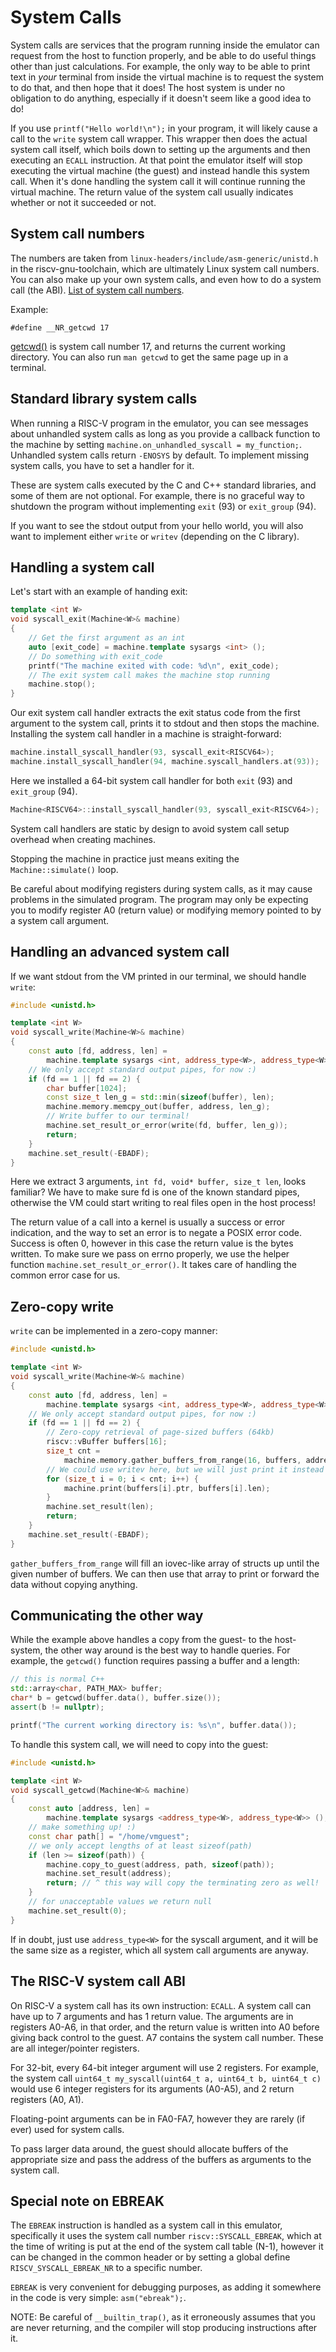 # System Calls

System calls are services that the program running inside the emulator can request from the host to function properly, and be able to do useful things other than just calculations. For example, the only way to be able to print text in *your* terminal from inside the virtual machine is to request the system to do that, and then hope that it does! The host system is under no obligation to do anything, especially if it doesn't seem like a good idea to do!

If you use `printf("Hello world!\n");` in your program, it will likely cause a call to the `write` system call wrapper. This wrapper then does the actual system call itself, which boils down to setting up the arguments and then executing an `ECALL` instruction. At that point the emulator itself will stop executing the virtual machine (the guest) and instead handle this system call. When it's done handling the system call it will continue running the virtual machine. The return value of the system call usually indicates whether or not it succeeded or not.

## System call numbers

The numbers are taken from `linux-headers/include/asm-generic/unistd.h` in the riscv-gnu-toolchain, which are ultimately Linux system call numbers. You can also make up your own system calls, and even how to do a system call (the ABI). [List of system call numbers](https://github.com/riscv-collab/riscv-gnu-toolchain/blob/master/linux-headers/include/asm-generic/unistd.h).

Example:
```
#define __NR_getcwd 17
```
[getcwd()](http://man7.org/linux/man-pages/man2/getcwd.2.html) is system call number 17, and returns the current working directory. You can also run `man getcwd` to get the same page up in a terminal.

## Standard library system calls

When running a RISC-V program in the emulator, you can see messages about unhandled system calls as long as you provide a callback function to the machine by setting `machine.on_unhandled_syscall = my_function;`. Unhandled system calls return `-ENOSYS` by default. To implement missing system calls, you have to set a handler for it.

These are system calls executed by the C and C++ standard libraries, and some of them are not optional. For example, there is no graceful way to shutdown the program without implementing `exit` (93) or `exit_group` (94).

If you want to see the stdout output from your hello world, you will also want to implement either `write` or `writev` (depending on the C library).

## Handling a system call

Let's start with an example of handing exit:
```C++
template <int W>
void syscall_exit(Machine<W>& machine)
{
	// Get the first argument as an int
	auto [exit_code] = machine.template sysargs <int> ();
	// Do something with exit_code
	printf("The machine exited with code: %d\n", exit_code);
	// The exit system call makes the machine stop running
	machine.stop();
}
```
Our exit system call handler extracts the exit status code from the first argument to the system call, prints it to stdout and then stops the machine. Installing the system call handler in a machine is straight-forward:

```C++
machine.install_syscall_handler(93, syscall_exit<RISCV64>);
machine.install_syscall_handler(94, machine.syscall_handlers.at(93));
```
Here we installed a 64-bit system call handler for both `exit` (93) and `exit_group` (94).

```C++
Machine<RISCV64>::install_syscall_handler(93, syscall_exit<RISCV64>);
```
System call handlers are static by design to avoid system call setup overhead when creating machines.

Stopping the machine in practice just means exiting the `Machine::simulate()` loop.

Be careful about modifying registers during system calls, as it may cause problems
in the simulated program. The program may only be expecting you to modify register A0 (return value) or modifying memory pointed to by a system call argument.

## Handling an advanced system call

If we want stdout from the VM printed in our terminal, we should handle `write`:

```C++
#include <unistd.h>

template <int W>
void syscall_write(Machine<W>& machine)
{
	const auto [fd, address, len] =
		machine.template sysargs <int, address_type<W>, address_type<W>> ();
	// We only accept standard output pipes, for now :)
	if (fd == 1 || fd == 2) {
		char buffer[1024];
		const size_t len_g = std::min(sizeof(buffer), len);
		machine.memory.memcpy_out(buffer, address, len_g);
		// Write buffer to our terminal!
		machine.set_result_or_error(write(fd, buffer, len_g));
		return;
	}
	machine.set_result(-EBADF);
}
```
Here we extract 3 arguments, `int fd, void* buffer, size_t len`, looks familiar? We have to make sure fd is one of the known standard pipes, otherwise the VM could start writing to real files open in the host process!

The return value of a call into a kernel is usually a success or error indication, and the way to set an error is to negate a POSIX error code. Success is often 0, however in this case the return value is the bytes written. To make sure we pass on errno properly, we use the helper function `machine.set_result_or_error()`. It takes care of handling the common error case for us.

## Zero-copy write

`write` can be implemented in a zero-copy manner:

```C++
#include <unistd.h>

template <int W>
void syscall_write(Machine<W>& machine)
{
	const auto [fd, address, len] =
		machine.template sysargs <int, address_type<W>, address_type<W>> ();
	// We only accept standard output pipes, for now :)
	if (fd == 1 || fd == 2) {
		// Zero-copy retrieval of page-sized buffers (64kb)
		riscv::vBuffer buffers[16];
		size_t cnt =
			machine.memory.gather_buffers_from_range(16, buffers, address, len);
		// We could use writev here, but we will just print it instead
		for (size_t i = 0; i < cnt; i++) {
			machine.print(buffers[i].ptr, buffers[i].len);
		}
		machine.set_result(len);
		return;
	}
	machine.set_result(-EBADF);
}
```
`gather_buffers_from_range` will fill an iovec-like array of structs up until the given number of buffers. We can then use that array to print or forward the data without copying anything.

## Communicating the other way

While the example above handles a copy from the guest- to the host-system, the other way around is the best way to handle queries. For example, the `getcwd()` function requires passing a buffer and a length:

```C++
// this is normal C++
std::array<char, PATH_MAX> buffer;
char* b = getcwd(buffer.data(), buffer.size());
assert(b != nullptr);

printf("The current working directory is: %s\n", buffer.data());
```

To handle this system call, we will need to copy into the guest:

```C++
#include <unistd.h>

template <int W>
void syscall_getcwd(Machine<W>& machine)
{
	const auto [address, len] =
		machine.template sysargs <address_type<W>, address_type<W>> ();
	// make something up! :)
	const char path[] = "/home/vmguest";
	// we only accept lengths of at least sizeof(path)
	if (len >= sizeof(path)) {
		machine.copy_to_guest(address, path, sizeof(path));
		machine.set_result(address);
		return; // ^ this way will copy the terminating zero as well!
	}
	// for unacceptable values we return null
	machine.set_result(0);
}
```

If in doubt, just use `address_type<W>` for the syscall argument, and it will be the same size as a register, which all system call arguments are anyway.

## The RISC-V system call ABI

On RISC-V a system call has its own instruction: `ECALL`. A system call can have up to 7 arguments and has 1 return value. The arguments are in registers A0-A6, in that order, and the return value is written into A0 before giving back control to the guest. A7 contains the system call number. These are all integer/pointer registers.

For 32-bit, every 64-bit integer argument will use 2 registers. For example, the system call `uint64_t my_syscall(uint64_t a, uint64_t b, uint64_t c)` would use 6 integer registers for its arguments (A0-A5), and 2 return registers (A0, A1).

Floating-point arguments can be in FA0-FA7, however they are rarely (if ever) used for system calls.

To pass larger data around, the guest should allocate buffers of the appropriate size and pass the address of the buffers as arguments to the system call.

## Special note on EBREAK

The `EBREAK` instruction is handled as a system call in this emulator, specifically it uses the system call number `riscv::SYSCALL_EBREAK`, which at the time of writing is put at the end of the system call table (N-1), however it can be changed in the common header or by setting a global define `RISCV_SYSCALL_EBREAK_NR` to a specific number.

`EBREAK` is very convenient for debugging purposes, as adding it somewhere in the code is very simple: `asm("ebreak");`.

NOTE: Be careful of `__builtin_trap()`, as it erroneously assumes that you are never returning, and the compiler will stop producing instructions after it.
